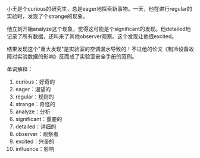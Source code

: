 小王是个curious的研究生，总是eager地探索新事物。一天，他在进行regular的实验时，发现了个strange的现象。

他立刻开始analyze这个现象，觉得这可能是个significant的发现。他detailed地记录了所有数据，还叫来了其他observer观察。这个发现让他很excited。

结果发现这个"重大发现"是实验室的空调漏水导致的！不过他的论文《制冷设备故障对实验数据的影响》反而成了实验室安全手册的范例。

单词解释：
1. curious：好奇的
2. eager：渴望的
3. regular：规则的
4. strange：奇怪的
5. analyze：分析
6. significant：重要的
7. detailed：详细的
8. observer：观察者
9. excited：兴奋的
10. influence：影响 